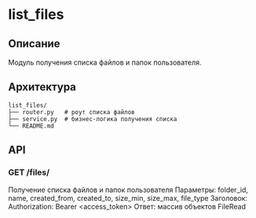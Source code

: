 # list_files

## Описание
Модуль получения списка файлов и папок пользователя.

## Архитектура
```
list_files/
├── router.py   # роут списка файлов
├── service.py  # бизнес-логика получения списка
└── README.md
```

## API

### GET /files/
Получение списка файлов и папок пользователя
Параметры: folder_id, name, created_from, created_to, size_min, size_max, file_type
Заголовок: Authorization: Bearer <access_token>
Ответ: массив объектов FileRead
